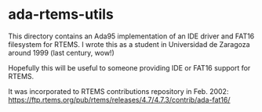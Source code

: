 # ada-rtems-utils

This directory contains an Ada95 implementation of an IDE driver
and FAT16 filesystem for RTEMS. I wrote this as a student in
Universidad de Zaragoza around 1999 (last century, wow!)

Hopefully this will be useful to someone providing IDE or FAT16
support for RTEMS.

It was incorporated to RTEMS contributions repository in Feb. 2002:
https://ftp.rtems.org/pub/rtems/releases/4.7/4.7.3/contrib/ada-fat16/
